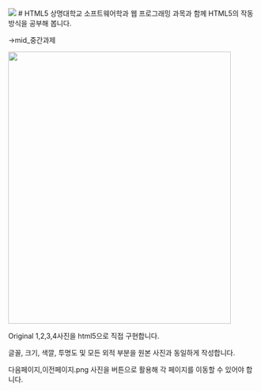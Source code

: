 <img src="https://img.shields.io/badge/html5-E34F26?style=for-the-badge&logo=html5&logoColor=white">
# HTML5
상명대학교 소프트웨어학과 웹 프로그래밍 과목과 함께 HTML5의 작동 방식을 공부해 봅니다.



->mid_중간과제

<img src="https://github.com/YangJunMan/Practice/blob/main/SMU.HTML5/mid_%EC%A4%91%EA%B0%84%EA%B3%BC%EC%A0%9C/Original1.png" width="450" height="550"/>

Original 1,2,3,4사진을 html5으로 직접 구현합니다.

글꼴, 크기, 색깔, 투명도 및 모든 외적 부분을 원본 사진과 동일하게 작성합니다.

다음페이지,이전페이지.png 사진을 버튼으로 활용해 각 페이지를 이동할 수 있어야 합니다.
